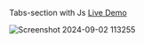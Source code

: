 Tabs-section with Js [Live Demo](https://davit2605.github.io/Tabs-section/)

![Screenshot 2024-09-02 113255](https://github.com/user-attachments/assets/dc0130c6-610d-4908-a7d9-a1bac89c8148)
